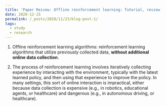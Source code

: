 ```yaml
---
title: 'Paper Reivew: Offline reinforcement learning: Tutorial, review, and perspectives on open problems'
date: 2020-12-15
permalink: /_posts/2020/11/23/blog-post-1/ 
tags:
  - study
  - research
---
```

 


1. Offline reinforcement learning algorithms: reinforcement learning algorithms that utilize previously collected data, **without additional online data collection**.

2. The process of reinforcement learning involves iteratively collecting experience by interacting with the environment, typically with the latest learned policy, and then using that experience to improve the policy. 
In many settings, this sort of online interaction is impractical, either because data collection is expensive (e.g., in robotics, educational agents, or healthcare) and dangerous (e.g., in autonomous driving, or healthcare).
